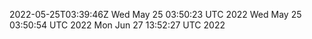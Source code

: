 2022-05-25T03:39:46Z
Wed May 25 03:50:23 UTC 2022
Wed May 25 03:50:54 UTC 2022
Mon Jun 27 13:52:27 UTC 2022
